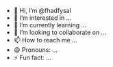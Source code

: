 - 👋 Hi, I’m @fhadfysal
- 👀 I’m interested in ...
- 🌱 I’m currently learning ...
- 💞️ I’m looking to collaborate on ...
- 📫 How to reach me ...
- 😄 Pronouns: ...
- ⚡ Fun fact: ...

<!---
fhadfysal/fhadfysal is a ✨ special ✨ repository because its `README.md` (this file) appears on your GitHub profile.
You can click the Preview link to take a look at your changes.
--->
